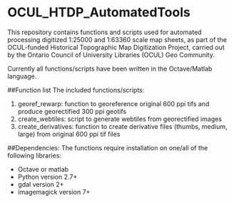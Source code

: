 # OCUL_HTDP_AutomatedTools
This repository contains functions and scripts used for automated processing digitized 1:25000 and 1:63360 scale map sheets, as part of the OCUL-funded Historical Topographic Map Digitization Project, carried out by the Ontario Council of University Libraries (OCUL) Geo Community. 

Currently all functions/scripts have been written in the Octave/Matlab language.

##Function list
The included functions/scripts:
1. georef_rewarp: function to georeference original 600 ppi tifs and produce georectified 300 ppi geotifs 
2. create_webtiles: script to generate webtiles from georectified images 
3. create_derivatives: function to create derivative files (thumbs, medium, large) from original 600 ppi tif files 


##Dependencies: 
The functions require installation on one/all of the following libraries:
* Octave or matlab
* Python version 2.7+
* gdal version 2+
* imagemagick version 7+ 
